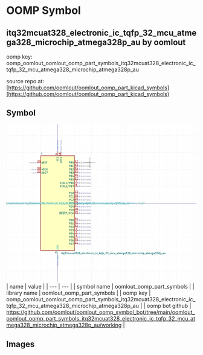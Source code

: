 # OOMP Symbol  
## itq32mcuat328_electronic_ic_tqfp_32_mcu_atmega328_microchip_atmega328p_au  by oomlout  
  
oomp key: oomp_oomlout_oomlout_oomp_part_symbols_itq32mcuat328_electronic_ic_tqfp_32_mcu_atmega328_microchip_atmega328p_au  
  
source repo at: [https://github.com/oomlout/oomlout_oomp_part_kicad_symbols](https://github.com/oomlout/oomlout_oomp_part_kicad_symbols)  
## Symbol  
  
[![working.png](working_600.png)](working.png)  
| name | value | 
| --- | --- | 
| symbol name | oomlout_oomp_part_symbols | 
| library name | oomlout_oomp_part_symbols | 
| oomp key | oomp_oomlout_oomlout_oomp_part_symbols_itq32mcuat328_electronic_ic_tqfp_32_mcu_atmega328_microchip_atmega328p_au | 
| oomp bot github | https://github.com/oomlout/oomlout_oomp_symbol_bot/tree/main/oomlout_oomlout_oomp_part_symbols_itq32mcuat328_electronic_ic_tqfp_32_mcu_atmega328_microchip_atmega328p_au/working | 
## Images  
